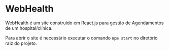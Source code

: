 # WebHealth

WebHealth é um site construído em React.js para gestão de Agendamentos de um hospital/clínica.

Para abrir o site é necessário executar o comando `npm start` no diretório raiz do projeto.
